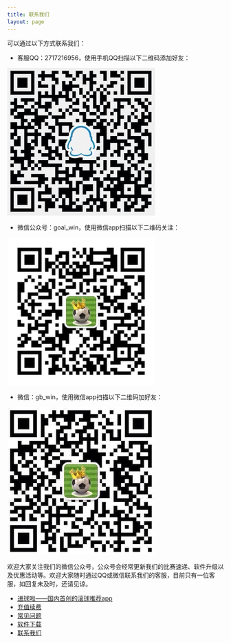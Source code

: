 ```yaml
---
title: 联系我们
layout: page
---
```

可以通过以下方式联系我们：

* 客服QQ：2717216956，使用手机QQ扫描以下二维码添加好友：

![客服QQ：2717216956](/media/files/qq.png)
* 微信公众号：goal_win，使用微信app扫描以下二维码关注：

![微信公众号：goal_win](/media/files/mpweixin.png)
* 微信：gb_win，使用微信app扫描以下二维码加好友：

![微信：gb_win](/media/files/weixin.png)

欢迎大家关注我们的微信公众号，公众号会经常更新我们的比赛速递、软件升级以及优惠活动等。欢迎大家随时通过QQ或微信联系我们的客服，目前只有一位客服，如回复未及时，还请见谅。

  <div class="divider"></div>
  <ul class="listing main-listing">
    <li class="listing-seperator"><a href="/introduce">进球啦——国内首创的滚球推荐app</a></li>
    <li class="listing-seperator"><a href="/pay">充值续费</a></li>
    <li class="listing-seperator"><a href="/faq">常见问题</a></li>
    <li class="listing-seperator"><a href="/download">软件下载</a></li>
    <li class="listing-seperator"><a href="/about.html">联系我们</a></li>
  </ul>

